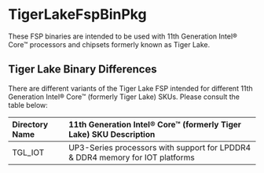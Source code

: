 # TigerLakeFspBinPkg
These FSP binaries are intended to be used with 11th Generation Intel® Core™ processors and chipsets formerly known as Tiger Lake.

## Tiger Lake Binary Differences
There are different variants of the Tiger Lake FSP intended for different 11th Generation Intel® Core™ (formerly Tiger Lake) SKUs. Please consult the table below:

Directory Name | 11th Generation Intel® Core™ (formerly Tiger Lake) SKU Description
:------------- | :-------------------------
TGL_IOT	   | UP3-Series processors with support for LPDDR4 & DDR4 memory for IOT platforms
